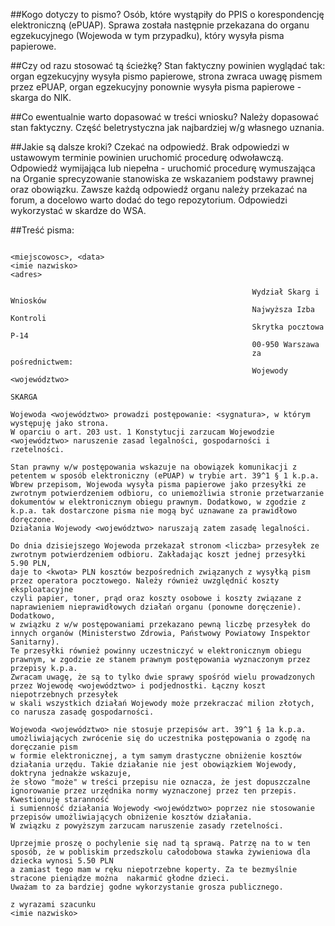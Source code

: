 ##Kogo dotyczy to pismo?
Osób, które wystąpiły do PPIS o korespondencję elektroniczną (ePUAP). Sprawa została następnie przekazana do organu egzekucyjnego (Wojewoda w tym przypadku), który wysyła pisma papierowe.

##Czy od razu stosować tą ścieżkę?
Stan faktyczny powinien wyglądać tak: organ egzekucyjny wysyła pismo papierowe, strona zwraca uwagę pismem przez ePUAP, organ egzekucyjny ponownie wysyła pisma papierowe - skarga do NIK.

##Co ewentualnie warto dopasować w treści wniosku?
Należy dopasować stan faktyczny. Część beletrystyczna jak najbardziej w/g własnego uznania.

##Jakie są dalsze kroki?
Czekać na odpowiedź. Brak odpowiedzi w ustawowym terminie powinien uruchomić procedurę odwoławczą. Odpowiedź wymijająca lub niepełna - uruchomić procedurę wymuszająca na Organie sprecyzowanie stanowiska ze wskazaniem podstawy prawnej oraz obowiązku. Zawsze każdą odpowiedź organu należy przekazać na forum, a docelowo warto dodać do tego repozytorium. Odpowiedzi wykorzystać w skardze do WSA.

##Treść pisma:
```
                                                                <miejscowosc>, <data>
<imie nazwisko>
<adres>

                                                      Wydział Skarg i Wniosków
                                                      Najwyższa Izba Kontroli
                                                      Skrytka pocztowa P-14
                                                      00-950 Warszawa
                                                      za pośrednictwem:
                                                      Wojewody <województwo>

SKARGA

Wojewoda <województwo> prowadzi postępowanie: <sygnatura>, w którym występuję jako strona. 
W oparciu o art. 203 ust. 1 Konstytucji zarzucam Wojewodzie <województwo> naruszenie zasad legalności, gospodarności i rzetelności.

Stan prawny w/w postępowania wskazuje na obowiązek komunikacji z petentem w sposób elektroniczny (ePUAP) w trybie art. 39^1 § 1 k.p.a. 
Wbrew przepisom, Wojewoda wysyła pisma papierowe jako przesyłki ze zwrotnym potwierdzeniem odbioru, co uniemożliwia stronie przetwarzanie 
dokumentów w elektronicznym obiegu prawnym. Dodatkowo, w zgodzie z k.p.a. tak dostarczone pisma nie mogą być uznawane za prawidłowo doręczone. 
Działania Wojewody <województwo> naruszają zatem zasadę legalności.

Do dnia dzisiejszego Wojewoda przekazał stronom <liczba> przesyłek ze zwrotnym potwierdzeniem odbioru. Zakładając koszt jednej przesyłki 5.90 PLN, 
daje to <kwota> PLN kosztów bezpośrednich związanych z wysyłką pism przez operatora pocztowego. Należy również uwzględnić koszty eksploatacyjne 
czyli papier, toner, prąd oraz koszty osobowe i koszty związane z naprawieniem nieprawidłowych działań organu (ponowne doręczenie). Dodatkowo, 
w związku z w/w postępowaniami przekazano pewną liczbę przesyłek do innych organów (Ministerstwo Zdrowia, Państwowy Powiatowy Inspektor Sanitarny). 
Te przesyłki również powinny uczestniczyć w elektronicznym obiegu prawnym, w zgodzie ze stanem prawnym postępowania wyznaczonym przez przepisy k.p.a.
Zwracam uwagę, że są to tylko dwie sprawy spośród wielu prowadzonych przez Wojewodę <województwo> i podjednostki. Łączny koszt niepotrzebnych przesyłek 
w skali wszystkich działań Wojewody może przekraczać milion złotych, co narusza zasadę gospodarności.

Wojewoda <województwo> nie stosuje przepisów art. 39^1 § 1a k.p.a. umożliwiających zwrócenie się do uczestnika postępowania o zgodę na doręczanie pism 
w formie elektronicznej, a tym samym drastyczne obniżenie kosztów działania urzędu. Takie działanie nie jest obowiązkiem Wojewody, doktryna jednakże wskazuje, 
że słowo "może" w treści przepisu nie oznacza, że jest dopuszczalne ignorowanie przez urzędnika normy wyznaczonej przez ten przepis. Kwestionuję staranność 
i sumienność działania Wojewody <województwo> poprzez nie stosowanie przepisów umożliwiających obniżenie kosztów działania. 
W związku z powyższym zarzucam naruszenie zasady rzetelności.

Uprzejmie proszę o pochylenie się nad tą sprawą. Patrzę na to w ten sposób, że w pobliskim przedszkolu całodobowa stawka żywieniowa dla dziecka wynosi 5.50 PLN 
a zamiast tego mam w ręku niepotrzebne koperty. Za te bezmyślnie stracone pieniądze można  nakarmić głodne dzieci. 
Uważam to za bardziej godne wykorzystanie grosza publicznego.

z wyrazami szacunku
<imie nazwisko>
```
